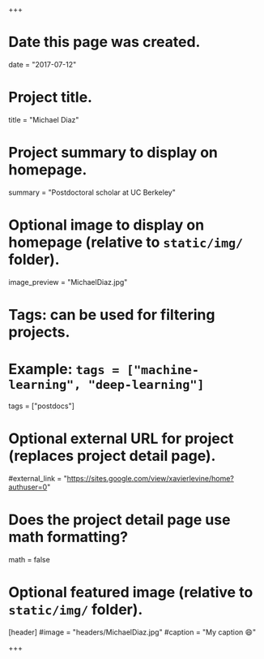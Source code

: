 +++
# Date this page was created.
date = "2017-07-12"

# Project title.
title = "Michael Diaz"

# Project summary to display on homepage.
summary = "Postdoctoral scholar at UC Berkeley"

# Optional image to display on homepage (relative to `static/img/` folder).
image_preview = "MichaelDiaz.jpg"

# Tags: can be used for filtering projects.
# Example: `tags = ["machine-learning", "deep-learning"]`
tags = ["postdocs"]

# Optional external URL for project (replaces project detail page).
#external_link = "https://sites.google.com/view/xavierlevine/home?authuser=0"

# Does the project detail page use math formatting?
math = false

# Optional featured image (relative to `static/img/` folder).
[header]
#image = "headers/MichaelDiaz.jpg"
#caption = "My caption :smile:"

+++


